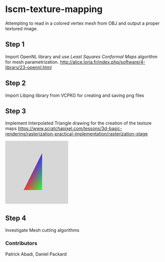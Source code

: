 # lscm-texture-mapping
Attempting to read in a colored vertex mesh from OBJ and output a proper textured image.

## Step 1
Import OpenNL library and use _Least Squares Conformal Maps_ algorithm for mesh parametrization.
http://alice.loria.fr/index.php/software/4-library/23-opennl.html

## Step 2
Import Libpng library from VCPKG for creating and saving png files

## Step 3
Implement Interpolated Triangle drawing for the creation of the texture maps
https://www.scratchapixel.com/lessons/3d-basic-rendering/rasterization-practical-implementation/rasterization-stage

<img src="./screenshots/interpolated-triangle.png" width="200" height="200" />

## Step 4
Investigate Mesh cutting algorithms



### Contributors
Patrick Abadi, Daniel Packard
